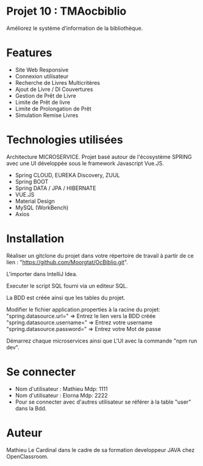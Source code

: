 # Projet 10 : TMAocbiblio
Améliorez le système d’information de la bibliothèque.

# Features
* Site Web Responsive 
* Connexion utilisateur
* Recherche de Livres Multicritères
* Ajout de Livre / Dl Couvertures
* Gestion de Prêt de Livre
* Limite de Prêt de livre
* Limite de Prolongation de Prêt
* Simulation Remise Livres
 
# Technologies utilisées
Architecture MICROSERVICE. Projet basé autour de l'écosystème 
SPRING avec une UI développée sous le framework Javascript 
Vue.JS.

* Spring CLOUD, EUREKA Discovery, ZUUL
* Spring BOOT
* Spring DATA / JPA / HIBERNATE
* VUE.JS
* Material Design 
* MySQL (WorkBench)
* Axios

# Installation
Réaliser un gitclone du projet dans votre répertoire de travail à 
partir de ce lien : "https://github.com/Moorgtat/OcBiblio.git". 

L'importer dans IntelliJ Idea.

Executer le script SQL fourni via un editeur SQL. 

La BDD est créée ainsi que les tables du projet.

Modifier le fichier application.properties à la racine du projet:
"spring.datasource.url=" => Entrez le lien vers la BDD créée 
"spring.datasource.username=" => Entrez votre username 
"spring.datasource.password=" => Entrez votre Mot de passe

Démarrez chaque microservices ainsi que L'UI avec la commande 
"npm run dev".

# Se connecter
* Nom d'utilisateur : Mathieu Mdp: 1111 
* Nom d'utilisateur : Elorna Mdp: 2222
* Pour se connecter avec d'autres utilisateur se référer à la table 
"user" dans la Bdd.

# Auteur
Mathieu Le Cardinal dans le cadre de sa formation developpeur JAVA 
chez OpenClassroom.